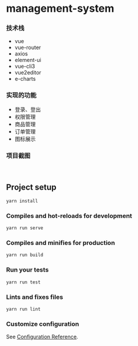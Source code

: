 # management-system

### 技术栈

- vue
- vue-router
- axios
- element-ui
- vue-cli3
- vue2editor
- e-charts


### 实现的功能

- 登录、登出
- 权限管理
- 商品管理
- 订单管理
- 图标展示



### 项目截图

<img src="https://i.loli.net/2020/01/02/dOmjtqgM8AGBUVp.png" alt=""  />
<img src="https://i.loli.net/2020/01/02/Sl9Jfr845OEDe2g.png" alt=""  />
<img src="https://i.loli.net/2020/01/02/rsCtaUoBiVklRGb.png" alt=""  />
<img src="https://i.loli.net/2020/01/02/SB8Zympgb3wcUhH.png" alt=""  />


## Project setup

```
yarn install
```

### Compiles and hot-reloads for development
```
yarn run serve
```

### Compiles and minifies for production
```
yarn run build
```

### Run your tests
```
yarn run test
```

### Lints and fixes files
```
yarn run lint
```

### Customize configuration
See [Configuration Reference](https://cli.vuejs.org/config/).
